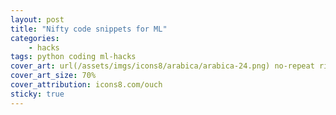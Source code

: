 ```yaml
---
layout: post
title: "Nifty code snippets for ML"
categories: 
    - hacks
tags: python coding ml-hacks
cover_art: url(/assets/imgs/icons8/arabica/arabica-24.png) no-repeat right
cover_art_size: 70%
cover_attribution: icons8.com/ouch
sticky: true
---
```

<script src="https://gist.github.com/pbamotra/cf761dfa1005fe031ca96bbc0c9a0a16.js"></script>
<br/>